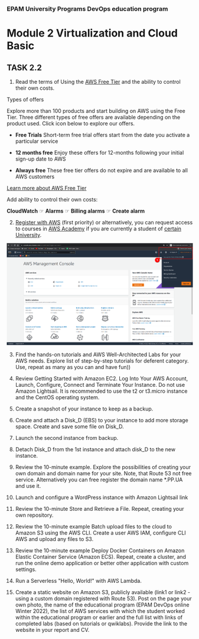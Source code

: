 ### EPAM University Programs DevOps education program

# Module 2 Virtualization and Cloud Basic

## TASK 2.2

1. Read the terms of Using the [AWS Free Tier](https://docs.aws.amazon.com/en_us/awsaccountbilling/latest/aboutv2/billing-free-tier.html) and the ability to control their own costs.

Types of offers

Explore more than 100 products and start building on AWS using the Free Tier. Three different types of free offers are available depending on the product used. Click icon below to explore our offers.

+ __Free Trials__ Short-term free trial offers start from the date you activate a particular service

+ __12 months free__ Enjoy these offers for 12-months following your initial sign-up date to AWS

+ __Always free__ These free tier offers do not expire and are available to all AWS customers

[Learn more about AWS Free Tier](https://aws.amazon.com/ru/free/?all-free-tier.sort-by=item.additionalFields.SortRank&all-free-tier.sort-order=asc&awsf.Free%20Tier%20Types=tier%2312monthsfree%7Ctier%23always-free&awsf.Free%20Tier%20Categories=*all&awsm.page-all-free-tier=1)

Add ability to control their own costs:

__CloudWatch__ ☞ __Alarms__ ☞ __Billing alarms__ ☞ __Create alarm__

2. [Register with AWS](https://portal.aws.amazon.com/billing/signup?redirect_url=https%3A%2F%2Faws.amazon.com%2Fregistration-confirmation#/start) (first priority) or alternatively, you can request access to courses in [AWS Academy](https://aws.amazon.com/ru/training/awsacademy/member-list/) if you are currently a student of [certain University](https://aws.amazon.com/ru/training/awsacademy/member-list/).

![Image alt](img/task_2-2_Item_2_completed.png)

3. Find the hands-on tutorials and AWS Well-Architected Labs for your AWS needs. Explore list of step-by-step tutorials for deferent category. Use, repeat as many as you can and have fun))

4. Review Getting Started with Amazon EC2. Log Into Your AWS Account, Launch, Configure, Connect
and Terminate Your Instance. Do not use Amazon Lightsail. It is recommended to use the t2 or t3.micro instance and the CentOS operating system.

5. Create a snapshot of your instance to keep as a backup.

6. Create and attach a Disk_D (EBS) to your instance to add more storage space. Create and save some file on Disk_D.

7. Launch the second instance from backup.

8. Detach Disk_D from the 1st instance and attach disk_D to the new instance.

9. Review the 10-minute example. Explore the possibilities of creating your own domain and domain name for your site. Note, that Route 53 not free service. Alternatively you can free register the domain name *.PP.UA and use it.

10. Launch and configure a WordPress instance with Amazon Lightsail link

11. Review the 10-minute Store and Retrieve a File. Repeat, creating your own repository.

12. Review the 10-minute example Batch upload files to the cloud to Amazon S3 using the AWS CLI. Create a user AWS IAM, configure CLI AWS and upload any files to S3.

13. Review the 10-minute example Deploy Docker Containers on Amazon Elastic Container Service (Amazon ECS). Repeat, create a cluster, and run the online demo application or better other application with custom settings.
14. Run a Serverless "Hello, World!" with AWS Lambda.

15. Create a static website on Amazon S3, publicly available (link1 or link2 - using a custom domain registered with Route 53). Post on the page your own photo, the name of the educational program (EPAM DevOps online Winter 2022), the list of AWS services with which the student worked within the educational program or earlier and the full list with links of completed labs (based on tutorials or qwiklabs). Provide the link to the website in your report and СV.

